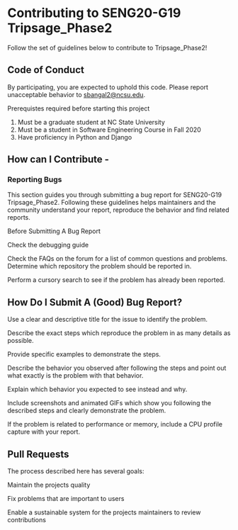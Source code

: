 # Contributing to SENG20-G19 Tripsage_Phase2

Follow the set of guidelines below to contribute to Tripsage_Phase2!

## Code of Conduct

By participating, you are expected to uphold this code. Please report unacceptable behavior to sbangal2@ncsu.edu.

Prerequistes required before starting this project

1. Must be a graduate student at NC State University
2. Must be a student in Software Engineering Course in Fall 2020
3. Have proficiency in Python and Django

## How can I Contribute -
 
### Reporting Bugs

This section guides you through submitting a bug report for SENG20-G19 Tripsage_Phase2. 
Following these guidelines helps maintainers and the community understand your report, reproduce the behavior and find related reports.

Before Submitting A Bug Report

Check the debugging guide

Check the FAQs on the forum for a list of common questions and problems.
Determine which repository the problem should be reported in.

Perform a cursory search to see if the problem has already been reported. 

## How Do I Submit A (Good) Bug Report?

Use a clear and descriptive title for the issue to identify the problem.

Describe the exact steps which reproduce the problem in as many details as possible.

Provide specific examples to demonstrate the steps. 

Describe the behavior you observed after following the steps and point out what exactly is the problem with that behavior.

Explain which behavior you expected to see instead and why.

Include screenshots and animated GIFs which show you following the described steps and clearly demonstrate the problem. 

If the problem is related to performance or memory, include a CPU profile capture with your report.

## Pull Requests

The process described here has several goals:

Maintain the projects quality

Fix problems that are important to users

Enable a sustainable system for the projects maintainers to review contributions
